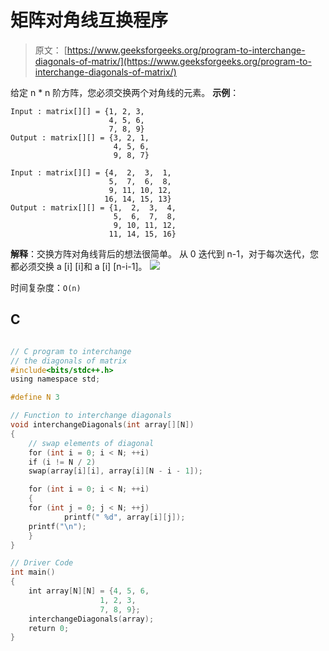 # 矩阵对角线互换程序

> 原文： [https://www.geeksforgeeks.org/program-to-interchange-diagonals-of-matrix/](https://www.geeksforgeeks.org/program-to-interchange-diagonals-of-matrix/)

给定 n * n 阶方阵，您必须交换两个对角线的元素。
 **示例**：

```
Input : matrix[][] = {1, 2, 3,
                      4, 5, 6,
                      7, 8, 9} 
Output : matrix[][] = {3, 2, 1,
                       4, 5, 6,
                       9, 8, 7} 

Input : matrix[][] = {4,  2,  3,  1,
                      5,  7,  6,  8,
                      9, 11, 10, 12,
                     16, 14, 15, 13} 
Output : matrix[][] = {1,  2,  3,  4,
                       5,  6,  7,  8,
                       9, 10, 11, 12,
                      11, 14, 15, 16}

```



**解释**：交换方阵对角线背后的想法很简单。 从 0 迭代到 n-1，对于每次迭代，您都必须交换 a [i] [i]和 a [i] [n-i-1]。
![](img/424634e35061b9562e27eb4a9e5b19d4.png)

时间复杂度：`O(n)`

## C

```c

// C program to interchange  
// the diagonals of matrix 
#include<bits/stdc++.h> 
using namespace std; 

#define N 3 

// Function to interchange diagonals 
void interchangeDiagonals(int array[][N]) 
{ 
    // swap elements of diagonal 
    for (int i = 0; i < N; ++i) 
    if (i != N / 2) 
    swap(array[i][i], array[i][N - i - 1]); 

    for (int i = 0; i < N; ++i) 
    { 
    for (int j = 0; j < N; ++j) 
            printf(" %d", array[i][j]); 
    printf("\n"); 
    } 
} 

// Driver Code 
int main() 
{ 
    int array[N][N] = {4, 5, 6, 
                    1, 2, 3, 
                    7, 8, 9}; 
    interchangeDiagonals(array); 
    return 0; 
} 

```